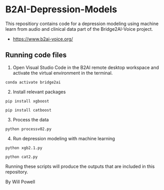 # B2AI-Depression-Models

This repositiory contains code for a depression modeling using machine learn from audio and clinical data part of the Bridge2AI-Voice project.
 - https://www.b2ai-voice.org/


## Running code files

1.  Open Visual Studio Code in the B2AI remote desktop workspace and activate the virtual environment in the terminal.
```
conda activate bridge2ai
```

2. Install relevant packages
```
pip install xgboost
```
```
pip install catboost
```

3. Process the data
```
python processv02.py
```
4. Run depression modeling with machine learning
```
python xgb2.1.py
```
```
python cat2.py
```

Running these scripts will produce the outputs that are included in this repository.

By Will Powell
